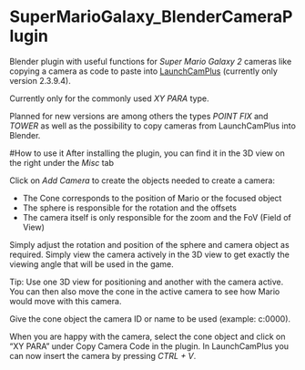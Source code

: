 # SuperMarioGalaxy_BlenderCameraPlugin
Blender plugin with useful functions for *Super Mario Galaxy 2* cameras like copying a camera as code to paste into [LaunchCamPlus](https://github.com/SuperHackio/LaunchCamPlus) (currently only version 2.3.9.4).

Currently only for the commonly used *XY PARA* type.

Planned for new versions are among others the types *POINT FIX* and *TOWER* as well as the possibility to copy cameras from LaunchCamPlus into Blender.




#How to use it
After installing the plugin, you can find it in the 3D view on the right under the *Misc* tab

Click on *Add Camera* to create the objects needed to create a camera:

- The Cone corresponds to the position of Mario or the focused object
- The sphere is responsible for the rotation and the offsets
- The camera itself is only responsible for the zoom and the FoV (Field of View)


Simply adjust the rotation and position of the sphere and camera object as required. Simply view the camera actively in the 3D view to get exactly the viewing angle that will be used in the game.


Tip: Use one 3D view for positioning and another with the camera active. You can then also move the cone in the active camera to see how Mario would move with this camera.


Give the cone object the camera ID or name to be used (example: c:0000).



When you are happy with the camera, select the cone object and click on “XY PARA” under Copy Camera Code in the plugin. In LaunchCamPlus you can now insert the camera by pressing *CTRL + V*.
